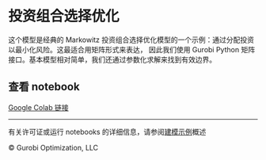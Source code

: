 # 投资组合选择优化

这个模型是经典的 Markowitz 投资组合选择优化模型的一个示例：通过分配投资以最小化风险。这最适合用矩阵形式来表达，
因此我们使用 Gurobi Python 矩阵接口。基本模型相对简单，我们还通过参数化求解来找到有效边界。


## 查看 notebook

[Google Colab 链接](https://colab.research.google.com/github/Gurobi/modeling-examples/blob/master/portfolio_selection_optimization/portfolio_selection_optimization.ipynb)


----
有关许可证或运行 notebooks 的详细信息，请参阅[建模示例](../)概述

© Gurobi Optimization, LLC